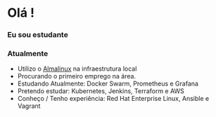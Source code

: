 # Olá ! 

### Eu sou estudante

### Atualmente
- Utilizo o [Almalinux](https://github.com/almalinux) na infraestrutura local
- Procurando o primeiro emprego na área.
- Estudando Atualmente: Docker Swarm, Prometheus e Grafana
- Pretendo estudar: Kubernetes, Jenkins, Terraform e AWS
- Conheço / Tenho experiência: Red Hat Enterprise Linux, Ansible e Vagrant
